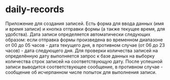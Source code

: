 # daily-records
Приложение для создания записей.
Есть форма для ввода данных (имя и время записи) и кнопка отправки формы (а также текущее время, для удобства).
Дата записи определяется автоматически следующих образом: если отправка формы произведена во временном диапазоне от 00 до 05 часов - дата текущего дня, в противном случае (от 06 до 23 часов) - дата следующего дня.
Для проверки количества записей на определённую дату выполняется запрос к базе данных на выборку количества строк записей на соответствующую дату.
После успешной записи выводится соответствующее сообщение, в противном случае - сообщение об исчерпанном числе попыток для выполнения записи.
